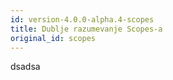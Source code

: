 ```yaml
---
id: version-4.0.0-alpha.4-scopes
title: Dublje razumevanje Scopes-a
original_id: scopes
---
```

dsadsa
